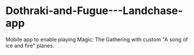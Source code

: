 # Dothraki-and-Fugue---Landchase-app
Mobile app to enable playing Magic: The Gathering with custom "A song of ice and fire" planes.
